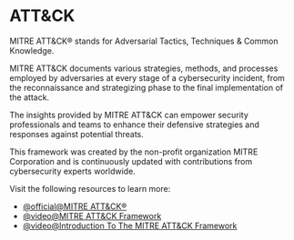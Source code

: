 # ATT&CK

MITRE ATT&CK® stands for Adversarial Tactics, Techniques & Common Knowledge. 

MITRE ATT&CK documents various strategies, methods, and processes employed by adversaries at every stage of a cybersecurity incident, from the reconnaissance and strategizing phase to the final implementation of the attack. 

The insights provided by MITRE ATT&CK can empower security professionals and teams to enhance their defensive strategies and responses against potential threats.

This framework was created by the non-profit organization MITRE Corporation and is continuously updated with contributions from cybersecurity experts worldwide.

Visit the following resources to learn more:

- [@official@MITRE ATT&CK®](https://attack.mitre.org/)
- [@video@MITRE ATT&CK Framework](https://www.youtube.com/watch?v=Yxv1suJYMI8)
- [@video@Introduction To The MITRE ATT&CK Framework](https://www.youtube.com/watch?v=LCec9K0aAkM)
